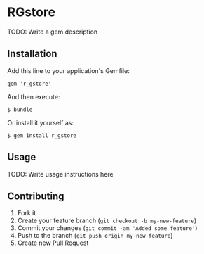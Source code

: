 # RGstore

TODO: Write a gem description

## Installation

Add this line to your application's Gemfile:

    gem 'r_gstore'

And then execute:

    $ bundle

Or install it yourself as:

    $ gem install r_gstore

## Usage

TODO: Write usage instructions here

## Contributing

1. Fork it
2. Create your feature branch (`git checkout -b my-new-feature`)
3. Commit your changes (`git commit -am 'Added some feature'`)
4. Push to the branch (`git push origin my-new-feature`)
5. Create new Pull Request
